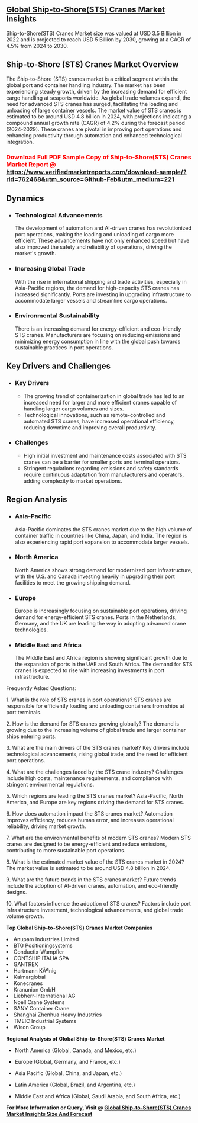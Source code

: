 <h2><a href="https://www.verifiedmarketreports.com/download-sample/?rid=762468&amp;utm_source=Github&amp;utm_medium=221" target="_blank">Global Ship-to-Shore(STS) Cranes Market</a> Insights</h2><p>Ship-to-Shore(STS) Cranes Market size was valued at USD 3.5 Billion in 2022 and is projected to reach USD 5 Billion by 2030, growing at a CAGR of 4.5% from 2024 to 2030.</p><p> <h2>Ship-to-Shore (STS) Cranes Market Overview</h2> <p>The Ship-to-Shore (STS) cranes market is a critical segment within the global port and container handling industry. The market has been experiencing steady growth, driven by the increasing demand for efficient cargo handling at seaports worldwide. As global trade volumes expand, the need for advanced STS cranes has surged, facilitating the loading and unloading of large container vessels. The market value of STS cranes is estimated to be around USD 4.8 billion in 2024, with projections indicating a compound annual growth rate (CAGR) of 4.2% during the forecast period (2024-2029). These cranes are pivotal in improving port operations and enhancing productivity through automation and enhanced technological integration. <h3><p><span class=""><span style="color: #ff0000;"><strong>Download Full PDF Sample Copy of Ship-to-Shore(STS) Cranes Market Report</strong> @ </span><a href="https://www.verifiedmarketreports.com/download-sample/?rid=762468&amp;utm_source=Github-Feb&amp;utm_medium=221" target="_blank">https://www.verifiedmarketreports.com/download-sample/?rid=762468&amp;utm_source=Github-Feb&amp;utm_medium=221</a></span></p></h3> <h2>Dynamics</h2> <ul> <li><h3>Technological Advancements</h3> The development of automation and AI-driven cranes has revolutionized port operations, making the loading and unloading of cargo more efficient. These advancements have not only enhanced speed but have also improved the safety and reliability of operations, driving the market's growth.</li> <li><h3>Increasing Global Trade</h3> With the rise in international shipping and trade activities, especially in Asia-Pacific regions, the demand for high-capacity STS cranes has increased significantly. Ports are investing in upgrading infrastructure to accommodate larger vessels and streamline cargo operations.</li> <li><h3>Environmental Sustainability</h3> There is an increasing demand for energy-efficient and eco-friendly STS cranes. Manufacturers are focusing on reducing emissions and minimizing energy consumption in line with the global push towards sustainable practices in port operations.</li> </ul> <h2>Key Drivers and Challenges</h2> <ul> <li><h3>Key Drivers</h3> <ul> <li>The growing trend of containerization in global trade has led to an increased need for larger and more efficient cranes capable of handling larger cargo volumes and sizes.</li> <li>Technological innovations, such as remote-controlled and automated STS cranes, have increased operational efficiency, reducing downtime and improving overall productivity.</li> </ul> </li> <li><h3>Challenges</h3> <ul> <li>High initial investment and maintenance costs associated with STS cranes can be a barrier for smaller ports and terminal operators.</li> <li>Stringent regulations regarding emissions and safety standards require continuous adaptation from manufacturers and operators, adding complexity to market operations.</li> </ul> </li> </ul> <h2>Region Analysis</h2> <ul> <li><h3>Asia-Pacific</h3> Asia-Pacific dominates the STS cranes market due to the high volume of container traffic in countries like China, Japan, and India. The region is also experiencing rapid port expansion to accommodate larger vessels.</li> <li><h3>North America</h3> North America shows strong demand for modernized port infrastructure, with the U.S. and Canada investing heavily in upgrading their port facilities to meet the growing shipping demand.</li> <li><h3>Europe</h3> Europe is increasingly focusing on sustainable port operations, driving demand for energy-efficient STS cranes. Ports in the Netherlands, Germany, and the UK are leading the way in adopting advanced crane technologies.</li> <li><h3>Middle East and Africa</h3> The Middle East and Africa region is showing significant growth due to the expansion of ports in the UAE and South Africa. The demand for STS cranes is expected to rise with increasing investments in port infrastructure.</li> </ul> <p>Frequently Asked Questions:</p> <p>1. What is the role of STS cranes in port operations? STS cranes are responsible for efficiently loading and unloading containers from ships at port terminals.</p> <p>2. How is the demand for STS cranes growing globally? The demand is growing due to the increasing volume of global trade and larger container ships entering ports.</p> <p>3. What are the main drivers of the STS cranes market? Key drivers include technological advancements, rising global trade, and the need for efficient port operations.</p> <p>4. What are the challenges faced by the STS crane industry? Challenges include high costs, maintenance requirements, and compliance with stringent environmental regulations.</p> <p>5. Which regions are leading the STS cranes market? Asia-Pacific, North America, and Europe are key regions driving the demand for STS cranes.</p> <p>6. How does automation impact the STS cranes market? Automation improves efficiency, reduces human error, and increases operational reliability, driving market growth.</p> <p>7. What are the environmental benefits of modern STS cranes? Modern STS cranes are designed to be energy-efficient and reduce emissions, contributing to more sustainable port operations.</p> <p>8. What is the estimated market value of the STS cranes market in 2024? The market value is estimated to be around USD 4.8 billion in 2024.</p> <p>9. What are the future trends in the STS cranes market? Future trends include the adoption of AI-driven cranes, automation, and eco-friendly designs.</p> <p>10. What factors influence the adoption of STS cranes? Factors include port infrastructure investment, technological advancements, and global trade volume growth.</p> </p><p><strong>Top Global Ship-to-Shore(STS) Cranes Market Companies</strong></p><div data-test-id=""><p><li>Anupam Industries Limited</li><li> BTG Positioningsystems</li><li> Conductix-Wampfler</li><li> CONTSHIP ITALIA SPA</li><li> GANTREX</li><li> Hartmann KÃ¶nig</li><li> Kalmarglobal</li><li> Konecranes</li><li> Kranunion GmbH</li><li> Liebherr-International AG</li><li> Noell Crane Systems</li><li> SANY Container Crane</li><li> Shanghai Zhenhua Heavy Industries</li><li> TMEIC Industrial Systems</li><li> Wison Group</li></p><div><strong>Regional Analysis of&nbsp;Global Ship-to-Shore(STS) Cranes Market</strong></div><ul><li dir="ltr"><p dir="ltr">North America&nbsp;(Global, Canada, and Mexico, etc.)</p></li><li dir="ltr"><p dir="ltr">Europe (Global, Germany, and France, etc.)</p></li><li dir="ltr"><p dir="ltr">Asia Pacific&nbsp;(Global, China, and Japan, etc.)</p></li><li dir="ltr"><p dir="ltr">Latin America&nbsp;(Global, Brazil, and Argentina, etc.)</p></li><li dir="ltr">Middle East and Africa&nbsp;(Global, Saudi Arabia, and South Africa, etc.)</li></ul><p><strong>For More Information or Query, Visit @&nbsp;</strong><strong><a href="https://www.verifiedmarketreports.com/product/ship-to-shore-sts-cranes-market/?utm_source=Github&amp;utm_medium=221" target="_blank">Global Ship-to-Shore(STS) Cranes Market Insights Size And Forecast</a></strong></p></div>
